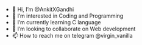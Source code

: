 - 👋 Hi, I’m @AnkitXGandhi
- 👀 I’m interested in Coding and Programming
- 🌱 I’m currently learning C language
- 💞️ I’m looking to collaborate on Web development
- 📫 How to reach me on telegram @virgin_vanilla

<!---
AnkitXGandhi/AnkitXGandhi is a ✨ special ✨ repository because its `README.md` (this file) appears on your GitHub profile.
You can click the Preview link to take a look at your changes.
--->
